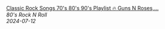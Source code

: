 <!--2024-07-12 08:13:16-->
<div class="yb">
  <a class="nodecor" href="/posts.html?rok/classic_rock_songs_70s_80s_90s_playlist_guns_n_roses_metallica_the_police_pink_floyd">
    <img class="preview" data-videoid="nkfoxyqMZLQ" src="https://i3.ytimg.com/vi/nkfoxyqMZLQ/hqdefault.jpg" align="middle" alt="">
  </a>
  <div class="inlbl text">
    <a class="nodecor" href="/posts.html?rok/classic_rock_songs_70s_80s_90s_playlist_guns_n_roses_metallica_the_police_pink_floyd">Classic Rock Songs 70's 80's 90's Playlist 🔥 Guns N Roses,...</a><br>
    <i class="smaller2">80's Rock N Roll</i><br>
    <i class="smaller3">2024-07-12</i>
  </div>
</div>
